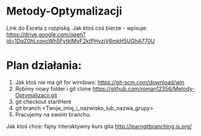 # Metody-Optymalizacji
Link do Excela z rozpiską. Jak ktoś coś bierze - wpisuje:
https://drive.google.com/open?id=1DqZ0hLcovcWh5FvtklMyF2ktPHyzjV6mkH5UGhA770U

# Plan działania:
1. Jak ktoś nie ma git for windows: https://git-scm.com/download/win
2. Robimy nowy folder i git clone  https://github.com/roman12356/Metody-Optymalizacji.git
3. git checkout startHere
4. git branch <Twoje_imię_i_nazwisko_lub_nazwa_grupy>
5. Pracujemy na swoim branchu.

Jak ktoś chce: fajny interaktywny kurs gita
http://learngitbranching.js.org/
